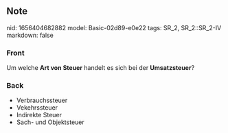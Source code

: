 ## Note
nid: 1656404682882
model: Basic-02d89-e0e22
tags: SR_2, SR_2::SR_2-IV
markdown: false

### Front
Um welche <b>Art von Steuer</b> handelt es sich bei der
<b>Umsatzsteuer</b>?

### Back
<ul>
  <li>Verbrauchssteuer
  <li>Vekehrssteuer
  <li>Indirekte Steuer
  <li>Sach- und Objektsteuer
</ul>
